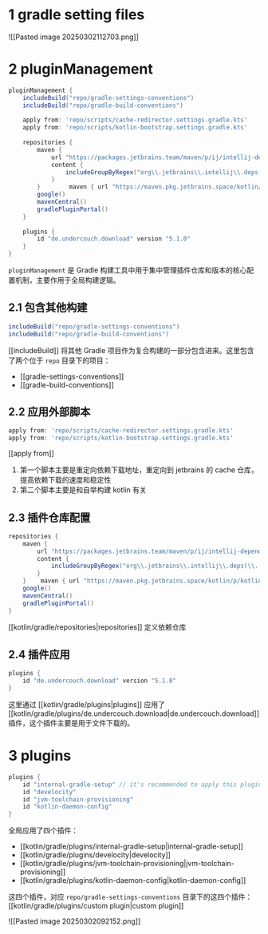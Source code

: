 # 1 gradle setting files

![[Pasted image 20250302112703.png]]
# 2 pluginManagement

```groovy
pluginManagement {  
    includeBuild("repo/gradle-settings-conventions")  
    includeBuild("repo/gradle-build-conventions")  
  
    apply from: 'repo/scripts/cache-redirector.settings.gradle.kts'  
    apply from: 'repo/scripts/kotlin-bootstrap.settings.gradle.kts'  
  
    repositories {  
        maven {  
            url "https://packages.jetbrains.team/maven/p/ij/intellij-dependencies"  
            content {  
                includeGroupByRegex("org\\.jetbrains\\.intellij\\.deps(\\..+)?")  
            }  
        }        maven { url "https://maven.pkg.jetbrains.space/kotlin/p/kotlin/kotlin-dependencies" }  
        google()  
        mavenCentral()  
        gradlePluginPortal()  
    }  
  
    plugins {  
        id "de.undercouch.download" version "5.1.0"  
    }  
}
```

`pluginManagement` 是 Gradle 构建工具中用于集中管理插件仓库和版本的核心配置机制，主要作用于全局构建逻辑。

## 2.1 包含其他构建

```groovy
includeBuild("repo/gradle-settings-conventions") 
includeBuild("repo/gradle-build-conventions")
```

[[includeBuild]] 将其他 Gradle 项目作为复合构建的一部分包含进来。这里包含了两个位于 `repo` 目录下的项目：

- [[gradle-settings-conventions]]
- [[gradle-build-conventions]]

## 2.2 应用外部脚本

```groovy
apply from: 'repo/scripts/cache-redirector.settings.gradle.kts'  
apply from: 'repo/scripts/kotlin-bootstrap.settings.gradle.kts'
```

[[apply from]]

1. 第一个脚本主要是重定向依赖下载地址，重定向到 jetbrains 的 cache 仓库，提高依赖下载的速度和稳定性
2. 第二个脚本主要是和自举构建 kotlin 有关

## 2.3 插件仓库配置

```groovy
repositories {  
    maven {  
        url "https://packages.jetbrains.team/maven/p/ij/intellij-dependencies"  
        content {  
            includeGroupByRegex("org\\.jetbrains\\.intellij\\.deps(\\..+)?")  
        }  
    }    maven { url "https://maven.pkg.jetbrains.space/kotlin/p/kotlin/kotlin-dependencies" }  
    google()  
    mavenCentral()  
    gradlePluginPortal()  
}
```

[[kotlin/gradle/repositories|repositories]] 定义依赖仓库 

## 2.4 插件应用

```groovy
plugins {  
    id "de.undercouch.download" version "5.1.0"  
}
```

这里通过 [[kotlin/gradle/plugins|plugins]] 应用了 [[kotlin/gradle/plugins/de.undercouch.download|de.undercouch.download]] 插件，这个插件主要是用于文件下载的。

# 3 plugins

```groovy
plugins {  
    id "internal-gradle-setup" // it's recommended to apply this plugin at first, as it changes the local.properties file  
    id "develocity"  
    id "jvm-toolchain-provisioning"  
    id "kotlin-daemon-config"  
}
```

全局应用了四个插件：

- [[kotlin/gradle/plugins/internal-gradle-setup|internal-gradle-setup]]
- [[kotlin/gradle/plugins/develocity|develocity]]
- [[kotlin/gradle/plugins/jvm-toolchain-provisioning|jvm-toolchain-provisioning]]
- [[kotlin/gradle/plugins/kotlin-daemon-config|kotlin-daemon-config]]

这四个插件，对应 `repo/gradle-settings-conventions` 目录下的这四个插件：[[kotlin/gradle/plugins/custom plugin|custom plugin]]


![[Pasted image 20250302092152.png]]